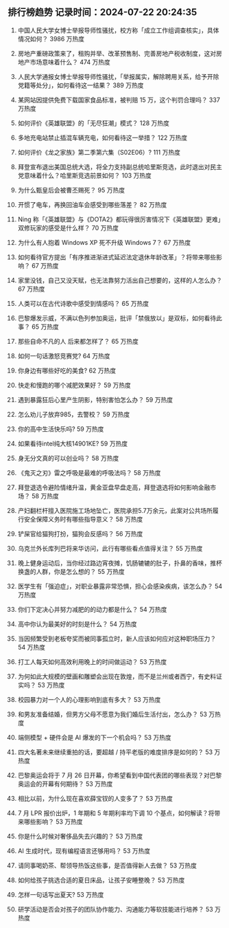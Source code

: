 
## 排行榜趋势 记录时间：2024-07-22 20:24:35
  
  1. 中国人民大学女博士举报导师性骚扰，校方称「成立工作组调查核实」，具体情况如何？ 3986 万热度
    
  2. 房地产重磅政策来了，租购并举、改革预售制、完善房地产税收制度，这对房地产市场意味着什么？ 474 万热度
    
  3. 人民大学通报女博士举报导师性骚扰，「举报属实，解除聘用关系，给予开除党籍等处分」，如何看待这一结果？ 389 万热度
    
  4. 某网站因提供免费下载国家食品标准，被判赔 15 万，这个判罚合理吗？ 337 万热度
    
  5. 如何评价《英雄联盟》的「无尽狂潮」模式？ 128 万热度
    
  6. 多地充电站禁止插混车辆充电，如何看待这一举措？ 122 万热度
    
  7. 如何评价《龙之家族》第二季第六集（S02E06）? 111 万热度
    
  8. 拜登宣布退出美国总统大选，将全力支持副总统哈里斯竞选，此时退出对民主党意味着什么？哈里斯竞选前景如何？ 103 万热度
    
  9. 为什么甄皇后会被曹丕赐死？ 95 万热度
    
  10. 开惯了电车，再换回油车会感受到哪些落差？ 82 万热度
    
  11. Ning 称「《英雄联盟》与《DOTA2》都玩得很厉害情况下《英雄联盟》更难」双修玩家的感受是什么样？ 70 万热度
    
  12. 为什么有人抱着 Windows XP 死不升级 Windows 7？ 67 万热度
    
  13. 如何看待官方提出「有序推进渐进式延迟法定退休年龄改革」？将带来哪些影响？ 67 万热度
    
  14. 家里没钱，自己又没天赋，也无法靠努力活出自己想要的，这样的人怎么办？ 67 万热度
    
  15. 人类可以在古代诗歌中感受到情感吗？ 65 万热度
    
  16. 巴黎爆发示威，不满以色列参加奥运，批评「禁俄放以」是双标，如何看待此事？ 65 万热度
    
  17. 那些自命不凡的人 后来都怎样了？ 65 万热度
    
  18. 如何一句话激怒竞赛党? 64 万热度
    
  19. 你身边有哪些好吃的美食? 62 万热度
    
  20. 快走和慢跑的哪个减肥效果好？ 59 万热度
    
  21. 遇到暴露狂后心里产生阴影，特别害怕怎么办？ 59 万热度
    
  22. 怎么劝儿子放弃985，去警校？ 59 万热度
    
  23. 你的高中生活快乐吗? 59 万热度
    
  24. 如果看待intel纯大核14901KE? 59 万热度
    
  25. 身无分文真的可以创业吗？ 58 万热度
    
  26. 《鬼灭之刃》雷之呼吸是最难的呼吸法吗？ 58 万热度
    
  27. 拜登退选令避险情绪升温，黄金亚盘早盘走高，拜登退选将如何影响金融市场？ 58 万热度
    
  28. 产妇翻栏杆擅入医院施工场地坠亡，医院承担5.7万余元，此案对公共场所履行安全保障义务时有哪些指导意义？ 58 万热度
    
  29. 铲屎官给猫狗打扮，猫狗会反感吗？ 56 万热度
    
  30. 乌克兰外长库列巴将来华访问，此行有哪些看点值得关注？ 55 万热度
    
  31. 晚上健身运动后，当你经过路边宵夜摊，饥肠辘辘的肚子，扑鼻的香味，推杯换盏的人群，你是怎么想的？ 55 万热度
    
  32. 医学生有「强迫症」，对职业暴露非常恐惧，担心会感染疾病，该怎么办？ 54 万热度
    
  33. 你们下定决心并努力减肥的的动力都是什么？ 54 万热度
    
  34. 高中你认为最美好的时刻是什么？ 54 万热度
    
  35. 当因频繁受到老板夸奖而被同事孤立时，新人应该如何应对这种职场压力？ 54 万热度
    
  36. 打工人每天如何高效利用晚上的时间做运动？ 53 万热度
    
  37. 为何如此大规模的壁画和雕塑会出现在敦煌，而不是兰州或者西宁，有史料证实吗？ 53 万热度
    
  38. 校园暴力对一个人的心理影响到底有多大？ 53 万热度
    
  39. 和男友准备结婚，但男方父母不愿意为我们婚后生活付出，怎么办？ 53 万热度
    
  40. 端侧模型 + 硬件会是 AI 爆发的下一个机会吗？ 53 万热度
    
  41. 四大名著未来继续重拍的话，要超越 / 持平老版的难度排序是如何的？ 53 万热度
    
  42. 巴黎奥运会将于 7 月 26 日开幕，你希望看到中国代表团的哪些表现？对巴黎奥运会的开幕有何期待？ 53 万热度
    
  43. 相比以前，为什么现在喜欢薛宝钗的人变多了？ 53 万热度
    
  44. 7 月 LPR 报价出炉，1 年期和 5 年期利率均下调 10 个基点，如何解读？将带来哪些影响？ 53 万热度
    
  45. 你是什么时候对奢侈品失去兴趣的？ 53 万热度
    
  46. AI 生成时代，现有编程语言还够用吗？ 53 万热度
    
  47. 请同事喝奶茶、帮领导热饭这些事，是否值得新人去做？ 53 万热度
    
  48. 如何给孩子挑选合适的夏日床品，让孩子安睡整晚？ 53 万热度
    
  49. 怎样一句话写出夏天? 53 万热度
    
  50. 研学活动是否会对孩子的团队协作能力、沟通能力等软技能进行培养？ 53 万热度
    